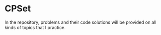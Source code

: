 # CPSet
In the repository, problems and their code solutions will be provided on all kinds of topics that I practice.
